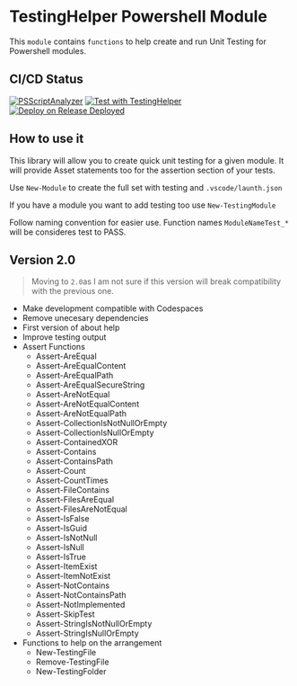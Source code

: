 # TestingHelper Powershell Module

This `module` contains `functions` to help create and run Unit Testing for Powershell modules.

## CI/CD Status

[![PSScriptAnalyzer](https://github.com/rulasg/TestingHelper/actions/workflows/PSScriptAnalyzer.yml/badge.svg)](https://github.com/rulasg/TestingHelper/actions/workflows/PSScriptAnalyzer.yml)
[![Test with TestingHelper](https://github.com/rulasg/TestingHelper/actions/workflows/test_with_TestingHelper.yml/badge.svg)](https://github.com/rulasg/TestingHelper/actions/workflows/test_with_TestingHelper.yml)
[![Deploy on Release Deployed](https://github.com/rulasg/TestingHelper/actions/workflows/deploy_module_on_release.yml/badge.svg)](https://github.com/rulasg/TestingHelper/actions/workflows/deploy_module_on_release.yml)

## How to use it

This library will allow you to create quick unit testing for a given module. It will provide Asset statements too for the assertion section of your tests.

Use `New-Module`  to create the full set with testing and `.vscode/launth.json`

If you have a module you want to add testing too use `New-TestingModule`

Follow naming convention for easier use. Function names `ModuleNameTest_*` will be consideres test to PASS.

## Version 2.0

> Moving to `2.0`as I am not sure if this version will break compatibility with the previous one.

- Make development compatible with Codespaces
- Remove unecesary dependencies
- First version of about help
- Improve testing output
- Assert Functions
  - Assert-AreEqual
  - Assert-AreEqualContent
  - Assert-AreEqualPath
  - Assert-AreEqualSecureString
  - Assert-AreNotEqual
  - Assert-AreNotEqualContent
  - Assert-AreNotEqualPath
  - Assert-CollectionIsNotNullOrEmpty
  - Assert-CollectionIsNullOrEmpty
  - Assert-ContainedXOR
  - Assert-Contains
  - Assert-ContainsPath
  - Assert-Count
  - Assert-CountTimes
  - Assert-FileContains
  - Assert-FilesAreEqual
  - Assert-FilesAreNotEqual
  - Assert-IsFalse
  - Assert-IsGuid
  - Assert-IsNotNull
  - Assert-IsNull
  - Assert-IsTrue
  - Assert-ItemExist
  - Assert-ItemNotExist
  - Assert-NotContains
  - Assert-NotContainsPath
  - Assert-NotImplemented
  - Assert-SkipTest
  - Assert-StringIsNotNullOrEmpty
  - Assert-StringIsNullOrEmpty
- Functions to help on the arrangement
  - New-TestingFile
  - Remove-TestingFile
  - New-TestingFolder

